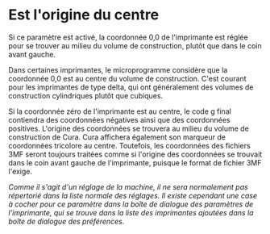 Est l'origine du centre
====
Si ce paramètre est activé, la coordonnée 0,0 de l'imprimante est réglée pour se trouver au milieu du volume de construction, plutôt que dans le coin avant gauche.

Dans certaines imprimantes, le microprogramme considère que la coordonnée 0,0 est au centre du volume de construction. C'est courant pour les imprimantes de type delta, qui ont généralement des volumes de construction cylindriques plutôt que cubiques.

Si la coordonnée zéro de l'imprimante est au centre, le code g final contiendra des coordonnées négatives ainsi que des coordonnées positives. L'origine des coordonnées se trouvera au milieu du volume de construction de Cura. Cura affichera également son marqueur de coordonnées tricolore au centre. Toutefois, les coordonnées des fichiers 3MF seront toujours traitées comme si l'origine des coordonnées se trouvait dans le coin avant gauche de l'imprimante, puisque le format de fichier 3MF l'exige.

*Comme il s'agit d'un réglage de la machine, il ne sera normalement pas répertorié dans la liste normale des réglages. Il existe cependant une case à cocher pour ce paramètre dans la boîte de dialogue des paramètres de l'imprimante, qui se trouve dans la liste des imprimantes ajoutées dans la boîte de dialogue des préférences.*
